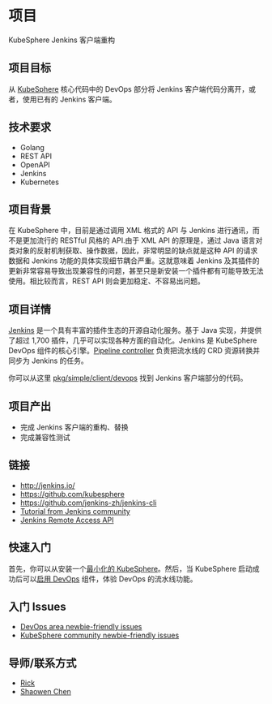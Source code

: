 # 项目

KubeSphere Jenkins 客户端重构

## 项目目标

从 [KubeSphere](https://github.com/kubesphere/kubesphere/) 核心代码中的 DevOps 部分将 Jenkins 客户端代码分离开，或者，使用已有的 Jenkins 客户端。

## 技术要求

* Golang
* REST API
* OpenAPI
* Jenkins
* Kubernetes

## 项目背景

在 KubeSphere 中，目前是通过调用 XML 格式的 API 与 Jenkins 进行通讯，而不是更加流行的 RESTful 风格的 API.由于 XML API 的原理是，通过 Java 语言对类对象的反射机制获取、操作数据，因此，非常明显的缺点就是这种 API 的请求数据和 Jenkins 功能的具体实现细节耦合严重。这就意味着 Jenkins 及其插件的更新非常容易导致出现兼容性的问题，甚至只是新安装一个插件都有可能导致无法使用。相比较而言，REST API 则会更加稳定、不容易出问题。

## 项目详情

[Jenkins](https://github.com/jenkinsci/jenkins) 是一个具有丰富的插件生态的开源自动化服务。基于 Java 实现，并提供了超过 1,700 插件，几乎可以实现各种方面的自动化。Jenkins 是 KubeSphere DevOps 组件的核心引擎。[Pipeline controller](https://github.com/kubesphere/kubesphere/blob/master/pkg/controller/pipeline/pipeline_controller.go) 负责把流水线的 CRD 资源转换并同步为 Jenkins 的任务。

你可以从这里 [pkg/simple/client/devops](https://github.com/kubesphere/kubesphere/tree/master/pkg/simple/client/devops) 找到 Jenkins 客户端部分的代码。

## 项目产出

* 完成 Jenkins 客户端的重构、替换
* 完成兼容性测试

## 链接

* http://jenkins.io/
* https://github.com/kubesphere
* https://github.com/jenkins-zh/jenkins-cli
* [Tutorial from Jenkins community](https://www.jenkins.io/doc/tutorials/)
* [Jenkins Remote Access API](https://www.jenkins.io/doc/book/using/remote-access-api/)

## 快速入门

首先，你可以从安装一个[最小化的 KubeSphere](https://kubesphere.io/docs/quick-start/minimal-kubesphere-on-k8s/)。然后，当 KubeSphere 启动成功后可以[启用 DevOps](https://kubesphere.io/docs/pluggable-components/devops/) 组件，体验 DevOps 的流水线功能。

## 入门 Issues

* [DevOps area newbie-friendly issues](https://github.com/search?q=user%3Akubesphere+label%3A%22good+first+issue%22+label%3A%22area%2Fdevops%22+state%3Aopen&type=Issues&ref=advsearch&l=&l=)
* [KubeSphere community newbie-friendly issues](https://github.com/search?q=user%3Akubesphere+label%3A%22good+first+issue%22+state%3Aopen&type=Issues&ref=advsearch&l=&l=)

## 导师/联系方式

* [Rick](https://github.com/LinuxSuRen/)
* [Shaowen Chen](https://github.com/shaowenchen/)


